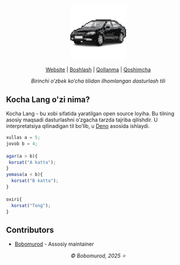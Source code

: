 <div align="center">
  <picture>
    <img
      alt="Kocha dasturlash tili - Birinchi o‘zbek ko‘cha tilidan ilhomlangan dasturlash tili"
      width="30%"
      src="https://github.com/kocha-lang/docs/blob/main/src/assets/22.png"
    >
  </picture>

[Website][Kocha] | [Boshlash] | [Qollanma] | [Qoshimcha]

_Birinchi o‘zbek ko‘cha tilidan ilhomlangan dasturlash tili_

</div>

[Kocha]: https://www.kocha-lang.uz/
[Boshlash]: https://www.kocha-lang.uz/start/install/
[Qollanma]: https://www.kocha-lang.uz/start/install/
[Qoshimcha]: https://github.com/kocha-lang/extension

## Kocha Lang o'zi nima?

Kocha Lang - bu xobi sifatida yaratilgan open source loyiha. Bu tilning asosiy
maqsadi dasturlashni o’zgacha tarzda tajriba qilishdir.
U interpretatsiya qilinadigan til bo’lib, u [Deno](https://deno.com/) asosida
ishlaydi.

```js
xullas a = 5;
jovob b = 4;

agar(a > b){
 korsat("A katta");
}
yemasa(a < b){
  korsat("B katta");
}

oxiri{
  korsat("Teng");
}
```

## Contributors

- [Bobomurod](https://github.com/mmnvb) - Assosiy maintainer

<div align="center">
  <i>© Bobomurod, 2025 ⭐️</i>
</div>
